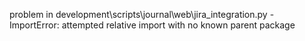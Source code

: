 problem in development\scripts\journal\web\jira_integration.py - ImportError: attempted relative import with no known parent package
